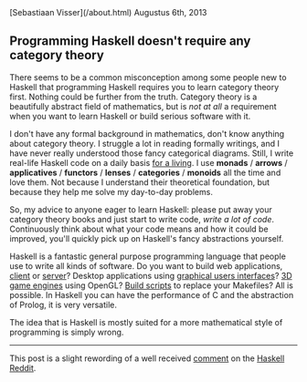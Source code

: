 
<article>

<div class=meta>
<span class=author>[Sebastiaan Visser](/about.html)</span>
<span class=date>Augustus 6th, 2013</span>
</div>

# Programming Haskell doesn't require any category theory

There seems to be a common misconception among some people new to Haskell that
programming Haskell requires you to learn category theory first. Nothing could
be further from the truth. Category theory is a beautifully abstract field of
mathematics, but is *not at all* a requirement when you want to learn Haskell
or build serious software with it.

I don't have any formal background in mathematics, don't know anything about
category theory. I struggle a lot in reading formally writings, and I have
never really understood those fancy categorical diagrams. Still, I write
real-life Haskell code on a daily basis [for a living](http://www.silkapp.com).
I use __monads__ / __arrows__ / __applicatives__ / __functors__ / __lenses__ /
__categories__ / __monoids__ all the time and love them. Not because I
understand their theoretical foundation, but because they help me solve my
day-to-day problems.

So, my advice to anyone eager to learn Haskell: please put away your category
theory books and just start to write code, *write a lot of code*. Continuously
think about what your code means and how it could be improved, you'll quickly
pick up on Haskell's fancy abstractions yourself.

Haskell is a fantastic general purpose programming language that people use to
write all kinds of software. Do you want to build web applications,
[client](http://hackage.haskell.org/package/fay) or
[server](http://hackage.haskell.org/package/snap)? Desktop applications using
[graphical users interfaces](http://hackage.haskell.org/package/gtk)? [3D game
engines](http://hackage.haskell.org/package/lambdacube-engine) using OpenGL?
[Build scripts](http://hackage.haskell.org/package/shake) to replace your
Makefiles? All is possible. In Haskell you can have the performance of C and the
abstraction of Prolog, it is very versatile.

The idea that is Haskell is mostly suited for a more mathematical style of
programming is simply wrong.

<hr>

This post is a slight rewording of a well received
[comment](http://www.reddit.com/r/haskell/comments/1jeo0p/theres_a_massive_gap_between_the_average_and/cbdy0g5)
on the [Haskell Reddit](http://www.reddit.com/r/haskell).

<!--
Discuss on [Reddit]()
or [Hacker News]()
-->

</article>
